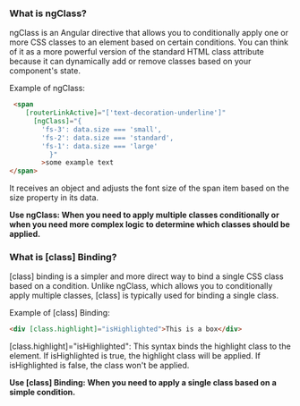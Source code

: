 

### What is ngClass?
ngClass is an Angular directive that allows you to conditionally apply one or more CSS classes to an element based on certain conditions. You can think of it as a more powerful version of the standard HTML class attribute because it can dynamically add or remove classes based on your component's state.

Example of ngClass:
```html
 <span
    [routerLinkActive]="['text-decoration-underline']"
      [ngClass]="{
        'fs-3': data.size === 'small',
        'fs-2': data.size === 'standard',
        'fs-1': data.size === 'large'
          }"
        >some example text
</span>
```
It receives an object and adjusts the font size of the span item based on the size property in its data.

**Use ngClass: When you need to apply multiple classes conditionally or when you need more complex logic to determine which classes should be applied.**

### What is [class] Binding?
[class] binding is a simpler and more direct way to bind a single CSS class based on a condition. Unlike ngClass, which allows you to conditionally apply multiple classes, [class] is typically used for binding a single class.

Example of [class] Binding:
```html
<div [class.highlight]="isHighlighted">This is a box</div>
```
[class.highlight]="isHighlighted": This syntax binds the highlight class to the element. If isHighlighted is true, the highlight class will be applied. If isHighlighted is false, the class won't be applied.

**Use [class] Binding: When you need to apply a single class based on a simple condition.**